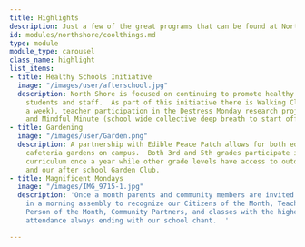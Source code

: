 ```yaml
---
title: Highlights
description: Just a few of the great programs that can be found at North Shore Elementary.
id: modules/northshore/coolthings.md
type: module
module_type: carousel
class_name: highlight
list_items:
- title: Healthy Schools Initiative
  image: "/images/user/afterschool.jpg"
  description: North Shore is focused on continuing to promote healthy behaviors for
    students and staff.  As part of this initiative there is Walking Club (one morning
    a week), teacher participation in the Destress Monday research project, Recycling,
    and Mindful Minute (school wide collective deep breath to start off the day).
- title: Gardening
  image: "/images/user/Garden.png"
  description: A partnership with Edible Peace Patch allows for both educational and
    cafeteria gardens on campus.  Both 3rd and 5th grades participate in a garden
    curriculum once a year while other grade levels have access to outdoor learning
    and our after school Garden Club.
- title: Magnificent Mondays
  image: "/images/IMG_9715-1.jpg"
  description: 'Once a month parents and community members are invited to participate
    in a morning assembly to recognize our Citizens of the Month, Teacher and Staff
    Person of the Month, Community Partners, and classes with the highest monthly
    attendance always ending with our school chant.  '

---
```

